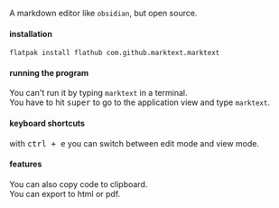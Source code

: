 A markdown editor like `obsidian`, but open source.

#### installation
```
flatpak install flathub com.github.marktext.marktext
```

#### running the program
You can't run it by typing `marktext` in a terminal.\
You have to hit <kbd>super</kbd> to go to the application view and type `marktext`.

#### keyboard shortcuts

with <kbd>ctrl + e</kbd> you can switch between edit mode and view mode.

#### features

You can also copy code to clipboard.\
You can export to html or pdf.
